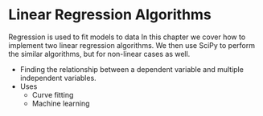 # Linear Regression Algorithms

Regression is used to fit models to data <!--- Mention machine learning --->
In this chapter we cover how to implement two linear regression algorithms. We then use SciPy to perform the similar algorithms, but for non-linear cases as well.

- Finding the relationship between a dependent variable and multiple independent variables.
- Uses
    - Curve fitting
    - Machine learning